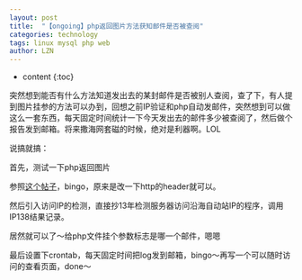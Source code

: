 ```yaml
---
layout: post
title:  "【ongoing】php返回图片方法获知邮件是否被查阅" 
categories: technology
tags: linux mysql php web
author: LZN
---
```


* content
{:toc}

突然想到能否有什么方法知道发出去的某封邮件是否被别人查阅，查了下，有人提到图片挂参的方法可以办到，回想之前IP验证和php自动发邮件，突然想到可以做这么一套东西，每天固定时间统计一下今天发出去的邮件多少被查阅了，然后做个报告发到邮箱。将来撒海网套磁的时候，绝对是利器啊。LOL

说搞就搞：

首先，测试一下php返回图片

参照<a href="http://www.oschina.net/code/snippet_572802_11655">这个帖子</a>，bingo，原来是改一下http的header就可以。

然后引入访问IP的检测，直接抄13年检测服务器访问沿海自动站IP的程序，调用IP138结果记录。

居然就可以了～给php文件挂个参数标志是哪一个邮件，嗯嗯

最后设置下crontab，每天固定时间把log发到邮箱，bingo～再写一个可以随时访问的查看页面，done～

&nbsp;
